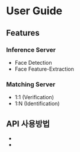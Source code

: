 # User Guide

## Features
### Inference Server
* Face Detection
* Face Feature-Extraction
### Matching Server
* 1:1 (Verification)
* 1:N (Identification)

## API 사용방법
*
*